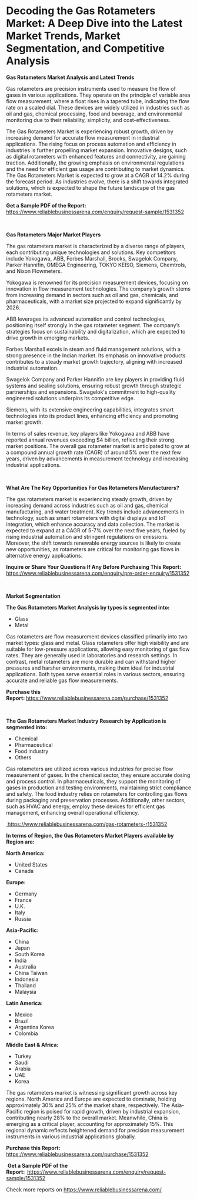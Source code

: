 <p><h1>Decoding the Gas Rotameters Market: A Deep Dive into the Latest Market Trends, Market Segmentation, and Competitive Analysis</h1></p><p><strong>Gas Rotameters Market Analysis and Latest Trends</strong></p>
<p><p>Gas rotameters are precision instruments used to measure the flow of gases in various applications. They operate on the principle of variable area flow measurement, where a float rises in a tapered tube, indicating the flow rate on a scaled dial. These devices are widely utilized in industries such as oil and gas, chemical processing, food and beverage, and environmental monitoring due to their reliability, simplicity, and cost-effectiveness.</p><p>The Gas Rotameters Market is experiencing robust growth, driven by increasing demand for accurate flow measurement in industrial applications. The rising focus on process automation and efficiency in industries is further propelling market expansion. Innovative designs, such as digital rotameters with enhanced features and connectivity, are gaining traction. Additionally, the growing emphasis on environmental regulations and the need for efficient gas usage are contributing to market dynamics. The Gas Rotameters Market is expected to grow at a CAGR of 14.2% during the forecast period. As industries evolve, there is a shift towards integrated solutions, which is expected to shape the future landscape of the gas rotameters market.</p></p>
<p><strong>Get a Sample PDF of the Report:&nbsp;</strong> <a href="https://www.reliablebusinessarena.com/enquiry/request-sample/1531352?utm_campaign=3292&utm_medium=2&utm_source=Github&utm_content=ia&utm_term=09042025&utm_id=gas-rotameters">https://www.reliablebusinessarena.com/enquiry/request-sample/1531352</a></p>
<p>&nbsp;</p>
<p><strong>Gas Rotameters Major Market Players</strong></p>
<p><p>The gas rotameters market is characterized by a diverse range of players, each contributing unique technologies and solutions. Key competitors include Yokogawa, ABB, Forbes Marshall, Brooks, Swagelok Company, Parker Hannifin, OMEGA Engineering, TOKYO KEISO, Siemens, Chemtrols, and Nixon Flowmeters.</p><p>Yokogawa is renowned for its precision measurement devices, focusing on innovation in flow measurement technologies. The company’s growth stems from increasing demand in sectors such as oil and gas, chemicals, and pharmaceuticals, with a market size projected to expand significantly by 2026.</p><p>ABB leverages its advanced automation and control technologies, positioning itself strongly in the gas rotameter segment. The company’s strategies focus on sustainability and digitalization, which are expected to drive growth in emerging markets.</p><p>Forbes Marshall excels in steam and fluid management solutions, with a strong presence in the Indian market. Its emphasis on innovative products contributes to a steady market growth trajectory, aligning with increased industrial automation.</p><p>Swagelok Company and Parker Hannifin are key players in providing fluid systems and sealing solutions, ensuring robust growth through strategic partnerships and expansions. Swagelok's commitment to high-quality engineered solutions underpins its competitive edge.</p><p>Siemens, with its extensive engineering capabilities, integrates smart technologies into its product lines, enhancing efficiency and promoting market growth.</p><p>In terms of sales revenue, key players like Yokogawa and ABB have reported annual revenues exceeding $4 billion, reflecting their strong market positions. The overall gas rotameter market is anticipated to grow at a compound annual growth rate (CAGR) of around 5% over the next few years, driven by advancements in measurement technology and increasing industrial applications.</p></p>
<p>&nbsp;</p>
<p><strong>What Are The Key Opportunities For Gas Rotameters Manufacturers?</strong></p>
<p><p>The gas rotameters market is experiencing steady growth, driven by increasing demand across industries such as oil and gas, chemical manufacturing, and water treatment. Key trends include advancements in technology, such as smart rotameters with digital displays and IoT integration, which enhance accuracy and data collection. The market is expected to expand at a CAGR of 5-7% over the next five years, fueled by rising industrial automation and stringent regulations on emissions. Moreover, the shift towards renewable energy sources is likely to create new opportunities, as rotameters are critical for monitoring gas flows in alternative energy applications.</p></p>
<p><strong>Inquire or Share Your Questions If Any Before Purchasing This Report:</strong> <a href="https://www.reliablebusinessarena.com/enquiry/pre-order-enquiry/1531352?utm_campaign=3292&utm_medium=2&utm_source=Github&utm_content=ia&utm_term=09042025&utm_id=gas-rotameters">https://www.reliablebusinessarena.com/enquiry/pre-order-enquiry/1531352</a></p>
<p>&nbsp;</p>
<p><strong>Market Segmentation</strong></p>
<p><strong>The Gas Rotameters Market Analysis by types is segmented into:</strong></p>
<p><ul><li>Glass</li><li>Metal</li></ul></p>
<p><p>Gas rotameters are flow measurement devices classified primarily into two market types: glass and metal. Glass rotameters offer high visibility and are suitable for low-pressure applications, allowing easy monitoring of gas flow rates. They are generally used in laboratories and research settings. In contrast, metal rotameters are more durable and can withstand higher pressures and harsher environments, making them ideal for industrial applications. Both types serve essential roles in various sectors, ensuring accurate and reliable gas flow measurements.</p></p>
<p><strong>Purchase this Report:&nbsp;</strong><a href="https://www.reliablebusinessarena.com/purchase/1531352?utm_campaign=3292&utm_medium=2&utm_source=Github&utm_content=ia&utm_term=09042025&utm_id=gas-rotameters">https://www.reliablebusinessarena.com/purchase/1531352</a></p>
<p>&nbsp;</p>
<p><strong>The Gas Rotameters Market Industry Research by Application is segmented into:</strong></p>
<p><ul><li>Chemical</li><li>Pharmaceutical</li><li>Food industry</li><li>Others</li></ul></p>
<p><p>Gas rotameters are utilized across various industries for precise flow measurement of gases. In the chemical sector, they ensure accurate dosing and process control. In pharmaceuticals, they support the monitoring of gases in production and testing environments, maintaining strict compliance and safety. The food industry relies on rotameters for controlling gas flows during packaging and preservation processes. Additionally, other sectors, such as HVAC and energy, employ these devices for efficient gas management, enhancing overall operational efficiency.</p></p>
<p><a href="https://www.reliablebusinessarena.com/gas-rotameters-r1531352?utm_campaign=3292&utm_medium=2&utm_source=Github&utm_content=ia&utm_term=09042025&utm_id=gas-rotameters">&nbsp;https://www.reliablebusinessarena.com/gas-rotameters-r1531352</a></p>
<p><strong>In terms of Region, the Gas Rotameters Market Players available by Region are:</strong></p>
<p>
    <p> <strong> North America: </strong>
        <ul>
            <li>United States</li>
            <li>Canada</li>
        </ul>
        </p> 
    <p> <strong> Europe: </strong>
        <ul>
            <li>Germany</li>
            <li>France</li>
            <li>U.K.</li>
            <li>Italy</li>
            <li>Russia</li>
        </ul>
        </p> 
    <p> <strong> Asia-Pacific: </strong>
        <ul>
            <li>China</li>
            <li>Japan</li>
            <li>South Korea</li>
            <li>India</li>
            <li>Australia</li>
            <li>China Taiwan</li>
            <li>Indonesia</li>
            <li>Thailand</li>
            <li>Malaysia</li>
        </ul>
        </p> 
    <p> <strong> Latin America: </strong>
        <ul>
            <li>Mexico</li>
            <li>Brazil</li>
            <li>Argentina Korea</li>
            <li>Colombia</li>
        </ul>
        </p> 
    <p> <strong> Middle East & Africa: </strong>
        <ul>
            <li>Turkey</li>
            <li>Saudi</li>
            <li>Arabia</li>
            <li>UAE</li>
            <li>Korea</li>
        </ul>
    </p>
    </p>
<p><p>The gas rotameters market is witnessing significant growth across key regions. North America and Europe are expected to dominate, holding approximately 30% and 25% of the market share, respectively. The Asia-Pacific region is poised for rapid growth, driven by industrial expansion, contributing nearly 28% to the overall market. Meanwhile, China is emerging as a critical player, accounting for approximately 15%. This regional dynamic reflects heightened demand for precision measurement instruments in various industrial applications globally.</p></p>
<p><strong>Purchase this Report: </strong><a href="https://www.reliablebusinessarena.com/purchase/1531352?utm_campaign=3292&utm_medium=2&utm_source=Github&utm_content=ia&utm_term=09042025&utm_id=gas-rotameters">https://www.reliablebusinessarena.com/purchase/1531352</a></p>
<p>&nbsp;<strong>Get a Sample PDF of the Report:&nbsp;&nbsp;</strong><a href="https://www.reliablebusinessarena.com/enquiry/request-sample/1531352?utm_campaign=3292&utm_medium=2&utm_source=Github&utm_content=ia&utm_term=09042025&utm_id=gas-rotameters">https://www.reliablebusinessarena.com/enquiry/request-sample/1531352</a></p>
<p><strong></strong></p>
<p>Check more reports on <a href="https://www.reliablebusinessarena.com/?utm_campaign=3292&utm_medium=2&utm_source=Github&utm_content=ia&utm_term=09042025&utm_id=gas-rotameters">https://www.reliablebusinessarena.com/</a></p>